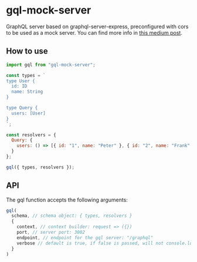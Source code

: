 # gql-mock-server

GraphQL server based on graphql-server-express, preconfigured with cors to be used as a mock server. You can find more info in [this medium post](https://medium.com/trabe/mocking-your-graphql-server-is-easier-with-gql-mock-server-9d72ce07a657).

## How to use

``` javascript
import gql from "gql-mock-server";

const types = `
type User {
  id: ID
  name: String
}

type Query {
  users: [User]
}
`;

const resolvers = {
  Query: {
    users: () => [{ id: "1", name: "Peter" }, { id: "2", name: "Frank" }]
  }
};

gql({ types, resolvers });
```

## API

The gql function accepts the following arguments:

```javascript
gql(
  schema, // schema object: { types, resolvers }
  {
    context, // context builder: request => ({})
    port, // server port: 3002
    endpoint, // endpoint for the gql server: "/graphql"
    verbose // default is true, if false is passed, will not console.log on start
  }
)
```
